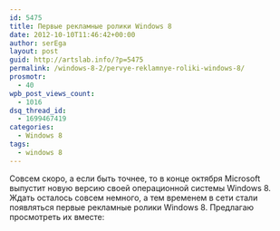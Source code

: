 ```yaml
---
id: 5475
title: Первые рекламные ролики Windows 8
date: 2012-10-10T11:46:42+00:00
author: serEga
layout: post
guid: http://artslab.info/?p=5475
permalink: /windows-8-2/pervye-reklamnye-roliki-windows-8/
prosmotr:
  - 40
wpb_post_views_count:
  - 1016
dsq_thread_id:
  - 1699467419
categories:
  - Windows 8
tags:
  - windows 8
---
```

Совсем скоро, а если быть точнее, то в конце октября Microsoft выпустит новую версию своей операционной системы Windows 8. Ждать осталось совсем немного, а тем временем в сети стали появляться первые рекламные ролики Windows 8. Предлагаю просмотреть их вместе:

<center>
</center>


  


<center>
</center>


  


<center>
</center>


  


<center>
</center>